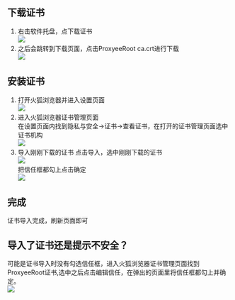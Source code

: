 ## 下载证书
1. 右击软件托盘，点下载证书  
![](https://github.com/monkeyWie/proxyee-down/raw/master/.guide/common/firefox-ca/imgs/1-1.png)  
2. 之后会跳转到下载页面，点击ProxyeeRoot ca.crt进行下载  
![](https://github.com/monkeyWie/proxyee-down/raw/master/.guide/common/firefox-ca/imgs/1-2.png)  
## 安装证书
1. 打开火狐浏览器并进入设置页面  
![](https://github.com/monkeyWie/proxyee-down/raw/master/.guide/common/firefox-ca/imgs/2-1.png)  
2. 进入火狐浏览器证书管理页面  
在设置页面内找到隐私与安全->证书->查看证书，在打开的证书管理页面选中证书机构  
![](https://github.com/monkeyWie/proxyee-down/raw/master/.guide/common/firefox-ca/imgs/2-2.png)  
3. 导入刚刚下载的证书
点击导入，选中刚刚下载的证书  
![](https://github.com/monkeyWie/proxyee-down/raw/master/.guide/common/firefox-ca/imgs/2-3-1.png)  
把信任框都勾上点击确定  
![](https://github.com/monkeyWie/proxyee-down/raw/master/.guide/common/firefox-ca/imgs/2-3-2.png)  
## 完成
证书导入完成，刷新页面即可
## 导入了证书还是提示不安全？
可能是证书导入时没有勾选信任框，进入火狐浏览器证书管理页面找到ProxyeeRoot证书,选中之后点击编辑信任，在弹出的页面里将信任框都勾上并确定。    
![](https://github.com/monkeyWie/proxyee-down/raw/master/.guide/common/firefox-ca/imgs/4-1.png)  